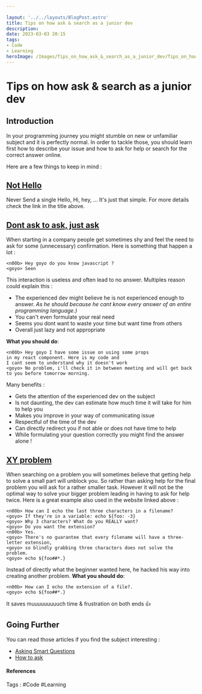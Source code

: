```yaml
---
 
layout: '../../layouts/BlogPost.astro'
title: Tips on how ask & search as a junior dev
description: 
date: 2023-03-03 20:15
tags: 
- Code 
- Learning 
heroImage: /Images/Tips_on_how_ask_&_search_as_a_junior_dev/Tips_on_how_ask_&_search_as_a_junior_dev_hero.jpeg
---
```


# Tips on how ask & search as a junior dev


## Introduction
In your programming journey you might stumble on new or unfamiliar subject and it is perfectly normal. In order to tackle those, you should learn first how to describe your issue and how to ask for help or search for the correct answer online.

Here are a few things to keep in mind :

## [Not Hello](https://nohello.net/en/)

Never Send a single Hello, Hi, hey, ... It's just that simple. For more details check the link in the title above.
## [Dont ask to ask, just ask](https://dontasktoask.com/)

When starting in a company people get sometimes shy and feel the need to ask for some (unnecessary) confirmation. Here is something that happen a lot :
```
<n00b> Hey goyo do you know javascript ?
<goyo> Seen  
```
This interaction is useless and often lead to no answer. Multiples reason could explain this :
- The experienced dev might believe he is not experienced enough to answer. *As he should because he cant know every answer of an entire programming language.)*
- You can't even formulate your real need
- Seems you dont want to waste your time but want time from others
- Overall just lazy and not appropriate

**What you should do**:
```
<n00b> Hey goyo I have some issue on using some props 
in my react component. Here is my code and 
I cant seem to understand why it doesn't work
<goyo> No problem, i'll check it in between meeting and will get back to you before tomorrow morning.  
```
Many benefits :
- Gets the attention of the experienced dev on the subject
- Is not daunting, the dev can estimate how much time it will take for him to help you
- Makes you improve in your way of communicating issue
- Respectful of the time of the dev
- Can directly redirect you if not able or does not have time to help
- While formulating your question correctly you might find the answer alone !

## [XY problem](https://xyproblem.info/) 
When searching on a problem you will sometimes believe that getting help to solve a small part will unblock you. 
So rather than asking help for the final problem you will ask for a rather smaller task. However it will not be the optimal way to solve your bigger problem leading in having to ask for help twice. 
Here is a great example also used in the website linked above :
```
<n00b> How can I echo the last three characters in a filename?  
<goyo> If they're in a variable: echo ${foo: -3}  
<goyo> Why 3 characters? What do you REALLY want?  
<goyo> Do you want the extension?  
<n00b> Yes.  
<goyo> There's no guarantee that every filename will have a three-letter extension,  
<goyo> so blindly grabbing three characters does not solve the problem.  
<goyo> echo ${foo##*.}
```

Instead of directly what the beginner wanted here, he hacked his way into creating another problem.
**What you should do**:
```
<n00b> How can I echo the extension of a file?.  
<goyo> echo ${foo##*.}
```
It saves muuuuuuuuuch time & frustration on both ends 👍

## Going Further

You can read those articles if you find the subject interesting :
- [Asking Smart Questions](http://catb.org/~esr/faqs/smart-questions.html)
- [How to ask](https://stackoverflow.com/help/how-to-ask)
#### References
Tags : #Code #Learning 



